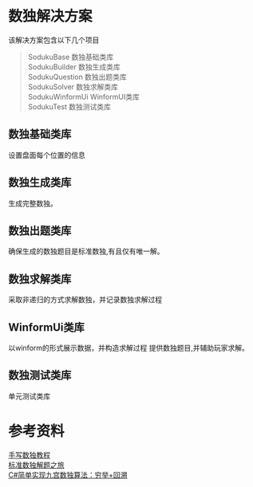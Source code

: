 # 数独解决方案
该解决方案包含以下几个项目
>SodukuBase 数独基础类库  
>SodukuBuilder 数独生成类库  
>SodukuQuestion 数独出题类库  
>SodukuSolver 数独求解类库  
>SodukuWinformUi WinformUI类库  
>SodukuTest 数独测试类库  

## 数独基础类库

设置盘面每个位置的信息

## 数独生成类库
生成完整数独。

## 数独出题类库
确保生成的数独题目是标准数独,有且仅有唯一解。

## 数独求解类库
采取非递归的方式求解数独，并记录数独求解过程


## WinformUi类库
以winform的形式展示数据，并构造求解过程
提供数独题目,并辅助玩家求解。

## 数独测试类库
单元测试类库

# 参考资料
[手写数独教程](https://www.60points.com/handwrite-soduku/)  
[标准数独解题之旅](http://www.sudokufans.org.cn/forums/topic/8/)  
[C#简单实现九宫数独算法：穷举+回溯](https://blog.csdn.net/canhui87/article/details/4997969)  

